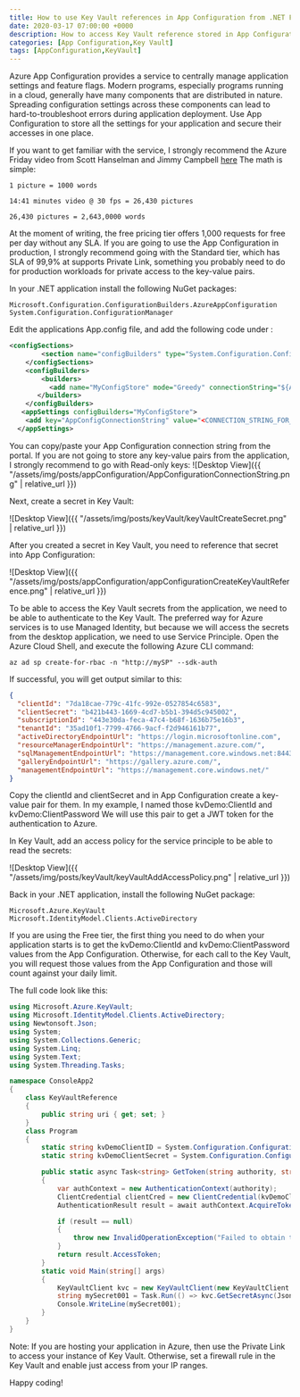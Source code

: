 ```yaml
---
title: How to use Key Vault references in App Configuration from .NET Framework Console application
date: 2020-03-17 07:00:00 +0000
description: How to access Key Vault reference stored in App Configuration from .NET Framework console application
categories: [App Configuration,Key Vault]
tags: [AppConfiguration,KeyVault]
---
```

Azure App Configuration provides a service to centrally manage application settings and feature flags. Modern programs, especially programs running in a cloud, generally have many components that are distributed in nature. Spreading configuration settings across these components can lead to hard-to-troubleshoot errors during application deployment. Use App Configuration to store all the settings for your application and secure their accesses in one place.

If you want to get familiar with the service, I strongly recommend the Azure Friday video from Scott Hanselman and Jimmy Campbell [here](https://channel9.msdn.com/Shows/Azure-Friday/Getting-started-with-Azure-App-Configuration)
The math is simple:
```
1 picture = 1000 words

14:41 minutes video @ 30 fps = 26,430 pictures

26,430 pictures = 2,643,0000 words 
```

At the moment of writing, the free pricing tier offers 1,000 requests for free per day without any SLA. If you are going to use the App Configuration in production, I strongly recommend going with the Standard tier, which has SLA of 99,9% at supports Private Link, something you probably need to do for production workloads for private access to the key-value pairs.

In your .NET application install the following NuGet packages:
```
Microsoft.Configuration.ConfigurationBuilders.AzureAppConfiguration
System.Configuration.ConfigurationManager
```

Edit the applications App.config file, and add the following code under <configuration>:
```xml
<configSections>
        <section name="configBuilders" type="System.Configuration.ConfigurationBuildersSection, System.Configuration, Version=4.0.0.0, Culture=neutral, PublicKeyToken=b03f5f7f11d50a3a" restartOnExternalChanges="false" requirePermission="false" />
    </configSections>
    <configBuilders>
        <builders>
          <add name="MyConfigStore" mode="Greedy" connectionString="${AppConfigConnectionString}" type="Microsoft.Configuration.ConfigurationBuilders.AzureAppConfigurationBuilder, Microsoft.Configuration.ConfigurationBuilders.AzureAppConfiguration" />
       </builders>
    </configBuilders>
   <appSettings configBuilders="MyConfigStore">
    <add key="AppConfigConnectionString" value="<CONNECTION_STRING_FOR_YOUR_APP_CONFIGURAION>" />
  </appSettings>
```
You can copy/paste your App Configuration connection string from the portal. If you are not going to store any key-value pairs from the application, I strongly recommend to go with Read-only keys:
![Desktop View]({{ "/assets/img/posts/appConfiguration/AppConfigurationConnectionString.png" | relative_url }})

Next, create a secret in Key Vault:

![Desktop View]({{ "/assets/img/posts/keyVault/keyVaultCreateSecret.png" | relative_url }})

After you created a secret in Key Vault, you need to reference that secret into App Configuration:

![Desktop View]({{ "/assets/img/posts/appConfiguration/appConfigurationCreateKeyVaultReference.png" | relative_url }})

To be able to access the Key Vault secrets from the application, we need to be able to authenticate to the Key Vault. The preferred way for Azure services is to use Managed Identity, but because we will access the secrets from the desktop application, we need to use Service Principle.
Open the Azure Cloud Shell, and execute the following Azure CLI command:
```shell
az ad sp create-for-rbac -n "http://mySP" --sdk-auth
```
If successful, you will get output similar to this:
```json
{
  "clientId": "7da18cae-779c-41fc-992e-0527854c6583",
  "clientSecret": "b421b443-1669-4cd7-b5b1-394d5c945002",
  "subscriptionId": "443e30da-feca-47c4-b68f-1636b75e16b3",
  "tenantId": "35ad10f1-7799-4766-9acf-f2d946161b77",
  "activeDirectoryEndpointUrl": "https://login.microsoftonline.com",
  "resourceManagerEndpointUrl": "https://management.azure.com/",
  "sqlManagementEndpointUrl": "https://management.core.windows.net:8443/",
  "galleryEndpointUrl": "https://gallery.azure.com/",
  "managementEndpointUrl": "https://management.core.windows.net/"
}
```
Copy the clientId and clientSecret and in App Configuration create a key-value pair for them. In my example, I named those kvDemo:ClientId and kvDemo:ClientPassword
We will use this pair to get a JWT token for the authentication to Azure.

In Key Vault, add an access policy for the service principle to be able to read the secrets:

![Desktop View]({{ "/assets/img/posts/keyVault/keyVaultAddAccessPolicy.png" | relative_url }})

Back in your .NET application, install the following NuGet package:
```
Microsoft.Azure.KeyVault
Microsoft.IdentityModel.Clients.ActiveDirectory
```

If you are using the Free tier, the first thing you need to do when your application starts is to get the kvDemo:ClientId and kvDemo:ClientPassword values from the App Configuration. Otherwise, for each call to the Key Vault, you will request those values from the App Configuration and those will count against your daily limit.

The full code look like this:
```c#
using Microsoft.Azure.KeyVault;
using Microsoft.IdentityModel.Clients.ActiveDirectory;
using Newtonsoft.Json;
using System;
using System.Collections.Generic;
using System.Linq;
using System.Text;
using System.Threading.Tasks;

namespace ConsoleApp2
{
    class KeyVaultReference
    {
        public string uri { get; set; }
    }
    class Program
    {
        static string kvDemoClientID = System.Configuration.ConfigurationManager.AppSettings["kvDemo:ClientId"];
        static string kvDemoClientSecret = System.Configuration.ConfigurationManager.AppSettings["kvDemo:ClientSecret"];

        public static async Task<string> GetToken(string authority, string resource, string scope)
        {
            var authContext = new AuthenticationContext(authority);
            ClientCredential clientCred = new ClientCredential(kvDemoClientID, kvDemoClientSecret);
            AuthenticationResult result = await authContext.AcquireTokenAsync(resource, clientCred);

            if (result == null)
            {
                throw new InvalidOperationException("Failed to obtain the JWT token");
            }
            return result.AccessToken;
        }
        static void Main(string[] args)
        {
            KeyVaultClient kvc = new KeyVaultClient(new KeyVaultClient.AuthenticationCallback(GetToken));
            string mySecret001 = Task.Run(() => kvc.GetSecretAsync(JsonConvert.DeserializeObject<KeyVaultReference>(System.Configuration.ConfigurationManager.AppSettings["ConsoleApp:MySecret001"]).uri)).ConfigureAwait(false).GetAwaiter().GetResult().Value;
            Console.WriteLine(mySecret001);
        }
    }
}
```
Note: If you are hosting your application in Azure, then use the Private Link to access your instance of Key Vault. Otherwise, set a firewall rule in the Key Vault and enable just access from your IP ranges.

Happy coding!